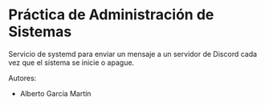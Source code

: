 # Práctica de Administración de Sistemas
Servicio de systemd para enviar un mensaje a un servidor de Discord cada vez que el sistema se inicie o apague.

Autores:
- Alberto García Martín

